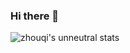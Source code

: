 ### Hi there 👋

<!--
**zhouqimark/zhouqimark** is a ✨ _special_ ✨ repository because its `README.md` (this file) appears on your GitHub profile.

Here are some ideas to get you started:

- 🔭 I’m currently working on ...
- 🌱 I’m currently learning ...
- 👯 I’m looking to collaborate on ...
- 🤔 I’m looking for help with ...
- 💬 Ask me about ...
- 📫 How to reach me: ...
- 😄 Pronouns: ...
- ⚡ Fun fact: ...
-->
![zhouqi's unneutral stats](https://github-readme-stats.vercel.app/api?username=zhouqimark&show_icons=true&bg_color=90,ffecd2,fcb69f&border_color=a18cd1&text_color=427b58)
